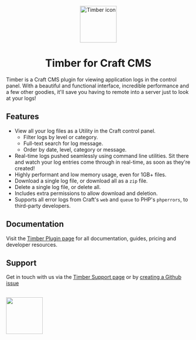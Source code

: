 <p align="center"><img src="https://verbb.imgix.net/plugins/timber/timber-icon.svg" width="100" height="100" alt="Timber icon"></p>
<h1 align="center">Timber for Craft CMS</h1>

Timber is a Craft CMS plugin for viewing application logs in the control panel. With a beautiful and functional interface, incredible performance and a few other goodies, it'll save you having to remote into a server just to look at your logs!

## Features
- View all your log files as a Utility in the Craft control panel.
    - Filter logs by level or category.
    - Full-text search for log message.
    - Order by date, level, category or message.
- Real-time logs pushed seamlessly using command line utilities. Sit there and watch your log entries come through in real-time, as soon as they're created!
- Highly performant and low memory usage, even for 1GB+ files.
- Download a single log file, or download all as a `zip` file.
- Delete a single log file, or delete all.
- Includes extra permissions to allow download and deletion.
- Supports all error logs from Craft's `web` and `queue` to PHP's `phperrors`, to third-party developers.

## Documentation
Visit the [Timber Plugin page](https://verbb.io/craft-plugins/timber) for all documentation, guides, pricing and developer resources.

## Support
Get in touch with us via the [Timber Support page](https://verbb.io/craft-plugins/timber/support) or by [creating a Github issue](https://github.com/verbb/timber/issues)

<h2></h2>

<a href="https://verbb.io" target="_blank">
    <img width="100" src="https://verbb.io/assets/img/verbb-pill.svg">
</a>

